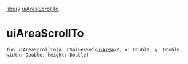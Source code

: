 [libui](README.md) / [uiAreaScrollTo](ui-area-scroll-to.md)

# uiAreaScrollTo

`fun uiAreaScrollTo(a: CValuesRef<`[`uiArea`](ui-area.md)`>?, x: Double, y: Double, width: Double, height: Double)`